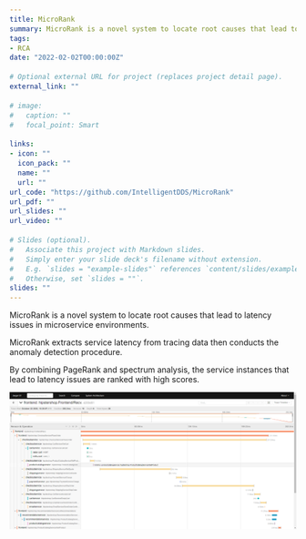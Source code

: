 ```yaml
---
title: MicroRank
summary: MicroRank is a novel system to locate root causes that lead to latency issues in microservice environments..
tags:
- RCA
date: "2022-02-02T00:00:00Z"

# Optional external URL for project (replaces project detail page).
external_link: ""

# image:
#   caption: ""
#   focal_point: Smart

links: 
- icon: ""
  icon_pack: ""
  name: ""
  url: ""
url_code: "https://github.com/IntelligentDDS/MicroRank"
url_pdf: ""
url_slides: ""
url_video: ""

# Slides (optional).
#   Associate this project with Markdown slides.
#   Simply enter your slide deck's filename without extension.
#   E.g. `slides = "example-slides"` references `content/slides/example-slides.md`.
#   Otherwise, set `slides = ""`.
slides: ""
---
```


MicroRank is a novel system to locate root causes that lead to latency issues in microservice environments.

MicroRank extracts service latency from tracing data then conducts the anomaly detection procedure.

By combining PageRank and spectrum analysis, the service instances that lead to latency issues are ranked with high scores.

![tracing](./tracing.png)